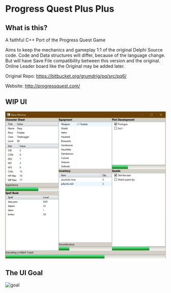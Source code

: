 # Progress Quest Plus Plus

## What is this?
A faithful C++ Port of the Progress Quest Game

Aims to keep the mechanics and gameplay 1:1 of the original Delphi Source code. Code and Data structures will differ, because of the language change. But will have Save File compatibility between this version and the original. Online Leader board like the Original may be added later.

Original Repo: https://bitbucket.org/grumdrig/pq/src/pq6/

Website: http://progressquest.com/

## WIP UI
![screen](./screenshot/wip_ui.jpg?raw=true "Work in Progress Screenshot")

## The UI Goal
![goal](https://upload.wikimedia.org/wikipedia/commons/e/e5/ProgressQuest_Screenshot.png)
